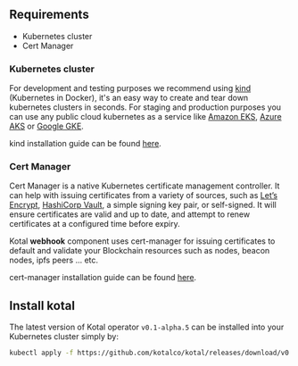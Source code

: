 ## Requirements

- Kubernetes cluster
- Cert Manager

### Kubernetes cluster

For development and testing purposes we recommend using [kind](https://kind.sigs.k8s.io/) (Kubernetes in Docker), it's an easy way to create and tear down kubernetes clusters in seconds.
For staging and production purposes you can use any public cloud kubernetes as a service like [Amazon EKS](https://aws.amazon.com/eks/), [Azure AKS](https://azure.microsoft.com/en-us/services/kubernetes-service/) or [Google GKE](https://cloud.google.com/kubernetes-engine).

kind installation guide can be found [here](https://kind.sigs.k8s.io/docs/user/quick-start/).

### Cert Manager

Cert Manager is a native Kubernetes certificate management controller. It can help with issuing certificates from a variety of sources, such as [Let’s Encrypt](https://letsencrypt.org), [HashiCorp Vault](https://www.vaultproject.io/), a simple signing key pair, or self-signed. It will ensure certificates are valid and up to date, and attempt to renew certificates at a configured time before expiry.

Kotal **webhook** component uses cert-manager for issuing certificates to default and validate your Blockchain resources such as nodes, beacon nodes, ipfs peers ... etc.

cert-manager installation guide can be found [here](https://cert-manager.io/docs/installation/).

## Install kotal

The latest version of Kotal operator `v0.1-alpha.5` can be installed into your Kubernetes cluster simply by:

```bash
kubectl apply -f https://github.com/kotalco/kotal/releases/download/v0.1-alpha.5/kotal.yaml
```
